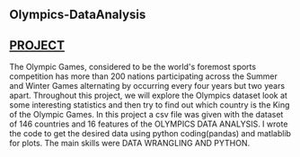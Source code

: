 ## Olympics-DataAnalysis

## [PROJECT](https://github.com/pulkitdhingra01/DataAnalysis/blob/main/OlympicsDataAnalysis.ipynb)


The Olympic Games, considered to be the world's foremost sports competition has more than 200 nations participating across the Summer and Winter Games alternating by occurring every four years but two years apart. Throughout this project, we will explore the Olympics dataset look at some interesting statistics and then try to find out which country is the King of the Olympic Games. In this project a csv file was given with the dataset of 146 countries and 16 features of  the OLYMPICS DATA ANALYSIS. I wrote the code to get the desired data using python coding(pandas) and matlablib for plots. The main skills were DATA WRANGLING AND PYTHON.
